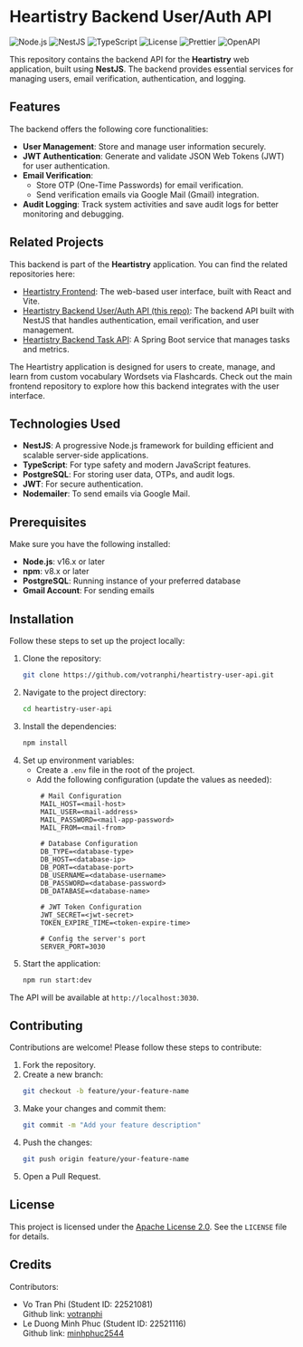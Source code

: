 # Heartistry Backend User/Auth API

![Node.js](https://img.shields.io/badge/Node.js-20.x-green)
![NestJS](https://img.shields.io/badge/NestJS-10.x-red)
![TypeScript](https://img.shields.io/badge/TypeScript-5.7.2-blue)
![License](https://img.shields.io/github/license/votranphi/heartistry-user-api)
![Prettier](https://img.shields.io/badge/Code%20Style-Prettier-ff69b4)
![OpenAPI](https://img.shields.io/badge/OpenAPI-Enabled-blue)

This repository contains the backend API for the **Heartistry** web application, built using **NestJS**. The backend provides essential services for managing users, email verification, authentication, and logging.

## Features

The backend offers the following core functionalities:

- **User Management**: Store and manage user information securely.
- **JWT Authentication**: Generate and validate JSON Web Tokens (JWT) for user authentication.
- **Email Verification**:
  - Store OTP (One-Time Passwords) for email verification.
  - Send verification emails via Google Mail (Gmail) integration.
- **Audit Logging**: Track system activities and save audit logs for better monitoring and debugging.

## Related Projects

This backend is part of the **Heartistry** application. You can find the related repositories here:

- [Heartistry Frontend](https://github.com/votranphi/heartistry): The web-based user interface, built with React and Vite.
- [Heartistry Backend User/Auth API (this repo)](https://github.com/votranphi/heartistry-user-api): The backend API built with NestJS that handles authentication, email verification, and user management.
- [Heartistry Backend Task API](https://github.com/votranphi/heartistry-task-api): A Spring Boot service that manages tasks and metrics.

The Heartistry application is designed for users to create, manage, and learn from custom vocabulary Wordsets via Flashcards. Check out the main frontend repository to explore how this backend integrates with the user interface.

## Technologies Used

- **NestJS**: A progressive Node.js framework for building efficient and scalable server-side applications.
- **TypeScript**: For type safety and modern JavaScript features.
- **PostgreSQL**: For storing user data, OTPs, and audit logs.
- **JWT**: For secure authentication.
- **Nodemailer**: To send emails via Google Mail.

## Prerequisites

Make sure you have the following installed:

- **Node.js**: v16.x or later
- **npm**: v8.x or later
- **PostgreSQL**: Running instance of your preferred database
- **Gmail Account**: For sending emails

## Installation

Follow these steps to set up the project locally:

1. Clone the repository:
   ```bash
   git clone https://github.com/votranphi/heartistry-user-api.git
   ```
2. Navigate to the project directory:
   ```bash
   cd heartistry-user-api
   ```
3. Install the dependencies:
   ```bash
   npm install
   ```
4. Set up environment variables:
   - Create a `.env` file in the root of the project.
   - Add the following configuration (update the values as needed):
     ```env
      # Mail Configuration
      MAIL_HOST=<mail-host>
      MAIL_USER=<mail-address>
      MAIL_PASSWORD=<mail-app-password>
      MAIL_FROM=<mail-from>

      # Database Configuration
      DB_TYPE=<database-type>
      DB_HOST=<database-ip>
      DB_PORT=<database-port>
      DB_USERNAME=<database-username>
      DB_PASSWORD=<database-password>
      DB_DATABASE=<database-name>

      # JWT Token Configuration
      JWT_SECRET=<jwt-secret>
      TOKEN_EXPIRE_TIME=<token-expire-time>

      # Config the server's port
      SERVER_PORT=3030
     ```
5. Start the application:
   ```bash
   npm run start:dev
   ```

The API will be available at `http://localhost:3030`.

## Contributing

Contributions are welcome! Please follow these steps to contribute:

1. Fork the repository.
2. Create a new branch:
   ```bash
   git checkout -b feature/your-feature-name
   ```
3. Make your changes and commit them:
   ```bash
   git commit -m "Add your feature description"
   ```
4. Push the changes:
   ```bash
   git push origin feature/your-feature-name
   ```
5. Open a Pull Request.

## License

This project is licensed under the [Apache License 2.0](LICENSE). See the `LICENSE` file for details.

## Credits
Contributors:
- Vo Tran Phi (Student ID: 22521081)  
Github link: [votranphi](https://github.com/votranphi) 
- Le Duong Minh Phuc (Student ID: 22521116)  
Github link: [minhphuc2544](https://github.com/minhphuc2544)